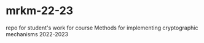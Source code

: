 # mrkm-22-23
repo for student's work for course Methods for implementing cryptographic mechanisms
2022-2023
